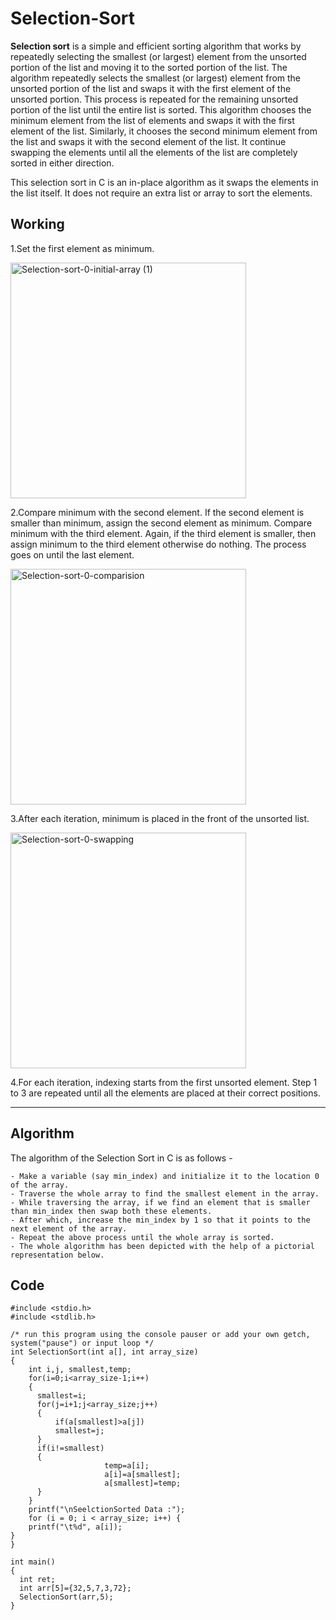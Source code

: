 # Selection-Sort
__Selection sort__ is a simple and efficient sorting algorithm that works by repeatedly selecting the smallest (or largest) element from the unsorted portion of the list and moving it to the sorted portion of the list. The algorithm repeatedly selects the smallest (or largest) element from the unsorted portion of the list and swaps it with the first element of the unsorted portion. This process is repeated for the remaining unsorted portion of the list until the entire list is sorted.
This algorithm chooses the minimum element from the list of elements and swaps it with the first element of the list. Similarly, it chooses the second minimum element from the list and swaps it with the second element of the list. It continue swapping the elements until all the elements of the list are completely sorted in either direction.

This selection sort in C is an in-place algorithm as it swaps the elements in the list itself. It does not require an extra list or array to sort the elements.

## __Working__
1.Set the first element as minimum.

<img width="377" alt="Selection-sort-0-initial-array (1)" src="https://user-images.githubusercontent.com/113619312/234350839-8bfeafd7-c961-45c6-889c-3d1aec78d3cb.png">

2.Compare minimum with the second element. If the second element is smaller than minimum, assign the second element as minimum.
Compare minimum with the third element. Again, if the third element is smaller, then assign minimum to the third element otherwise do nothing. The process goes on until the last element.

<img width="377" alt="Selection-sort-0-comparision" src="https://user-images.githubusercontent.com/113619312/234351030-b0763d17-0f8f-41e8-98bd-ed17ccbca30e.png">

3.After each iteration, minimum is placed in the front of the unsorted list.

<img width="377" alt="Selection-sort-0-swapping" src="https://user-images.githubusercontent.com/113619312/234351177-537ca334-a291-40de-b00a-ebc94360caac.png">

4.For each iteration, indexing starts from the first unsorted element. Step 1 to 3 are repeated until all the elements are placed at their correct positions.


---

## __Algorithm__
The algorithm of the Selection Sort in C is as follows -
```
- Make a variable (say min_index) and initialize it to the location 0 of the array.
- Traverse the whole array to find the smallest element in the array.
- While traversing the array, if we find an element that is smaller than min_index then swap both these elements.
- After which, increase the min_index by 1 so that it points to the next element of the array.
- Repeat the above process until the whole array is sorted.
- The whole algorithm has been depicted with the help of a pictorial representation below.
```

## __Code__
```
#include <stdio.h>
#include <stdlib.h>

/* run this program using the console pauser or add your own getch, system("pause") or input loop */
int SelectionSort(int a[], int array_size)
{
    int i,j, smallest,temp;
    for(i=0;i<array_size-1;i++)
    {
      smallest=i;
      for(j=i+1;j<array_size;j++)
      {
          if(a[smallest]>a[j])
          smallest=j;
      }
      if(i!=smallest)
      {
                     temp=a[i];
                     a[i]=a[smallest];
                     a[smallest]=temp;
      }
    }
    printf("\nSeelctionSorted Data :");
    for (i = 0; i < array_size; i++) {
    printf("\t%d", a[i]);
}
}

int main()
{
  int ret;
  int arr[5]={32,5,7,3,72};
  SelectionSort(arr,5);
}
```
